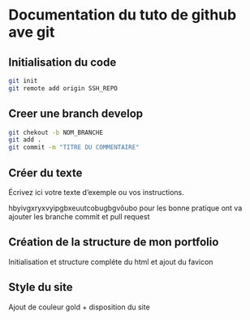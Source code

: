 # Documentation du tuto de github ave git

## Initialisation du code

```bash
git init
git remote add origin SSH_REPO

```

## Creer une branch develop 
```bash
git chekout -b NOM_BRANCHE
git add .
git commit -m "TITRE DU COMMENTAIRE"

```
## Créer du texte

Écrivez ici votre texte d’exemple ou vos instructions.

hbyivgxryxvyipgbxeuutcobugbgvôubo
pour les bonne pratique ont va ajouter les branche commit et pull request

## Création de la structure de mon portfolio

Initialisation et structure compléte du html et ajout du favicon
## Style du site 

Ajout de couleur gold + disposition du site